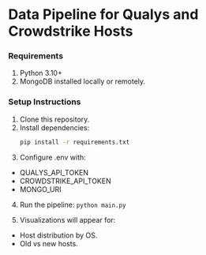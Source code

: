 # Data Pipeline for Qualys and Crowdstrike Hosts

### Requirements
1. Python 3.10+
2. MongoDB installed locally or remotely.

### Setup Instructions
1. Clone this repository.
2. Install dependencies:
   ```bash
   pip install -r requirements.txt
3. Configure .env with:
- QUALYS_API_TOKEN
- CROWDSTRIKE_API_TOKEN
- MONGO_URI
4. Run the pipeline:
    `python main.py`

5. Visualizations will appear for:
- Host distribution by OS.
- Old vs new hosts.